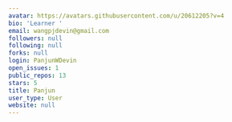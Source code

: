 ```yaml
---
avatar: https://avatars.githubusercontent.com/u/20612205?v=4
bio: 'Learner '
email: wangpjdevin@gmail.com
followers: null
following: null
forks: null
login: PanjunWDevin
open_issues: 1
public_repos: 13
stars: 5
title: Panjun
user_type: User
website: null
---
```

